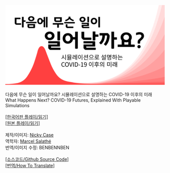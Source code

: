 ![](https://raw.githubusercontent.com/BENBENNBEN/covid-19/master/sharing/thumbnail.png)
<br>
<br>
다음에 무슨 일이 일어날까요? 시뮬레이션으로 설명하는 COVID-19 이후의 미래<br>
What Happens Next? COVID-19 Futures, Explained With Playable Simulations<br>
<br>
[[한국어판 플레이/읽기]](https://benbennben.github.io/covid-19/)<br>
[[원본 플레이/읽기]](https://ncase.me/covid-19/)<br>
<br>
제작/이미지: [Nicky Case](https://ncase.me/)<br>
역학자: [Marcel Salathé](https://scholar.google.com/citations?user=_wHMGkUAAAAJ&hl=en)<br>
번역/이미지 수정: BENBENNBEN<br>
<br>
[[소스코드/Github Source Code]](https://github.com/ncase/covid-19)<br>
[[번역/How To Translate]](https://github.com/ncase/covid-19/blob/master/README.md#how-to-translate)
